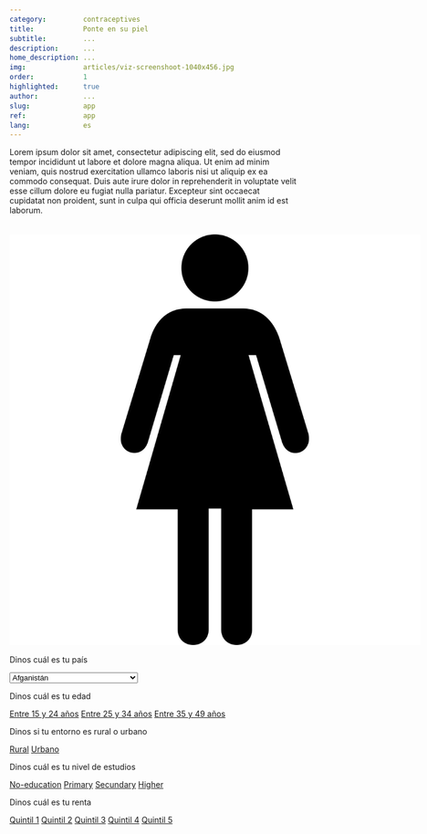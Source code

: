 ```yaml
---
category:         contraceptives
title:            Ponte en su piel
subtitle:         ...
description:      ...
home_description: ...
img:              articles/viz-screenshoot-1040x456.jpg
order:            1
highlighted:      true
author:           ...
slug:             app
ref:              app
lang:             es
---
```


<div class="container page-content">
<div class="page-content-container" markdown="1">

Lorem ipsum dolor sit amet, consectetur adipiscing elit, sed do eiusmod tempor incididunt ut labore et dolore magna aliqua. Ut enim ad minim veniam, quis nostrud exercitation ullamco laboris nisi ut aliquip ex ea commodo consequat. Duis aute irure dolor in reprehenderit in voluptate velit esse cillum dolore eu fugiat nulla pariatur. Excepteur sint occaecat cupidatat non proident, sunt in culpa qui officia deserunt mollit anim id est laborum.
</div>
</div>

<div id="contraceptives-app-container" class="scroll-container">
<!--  graphic container -->
<div class="scroll-graphic">
  <div class="graph-container">
    <div id="contraceptives-app" style="text-align: center;">
      <img src="/assets/images/woman.png" style="max-width: 720px; height: auto; margin: 20px auto 0;">
    </div>
  </div>
</div>
<!--  step/text container  -->
<div class="scroll-text">
  <div class="step" data-step="0">
    <div>
      <p>Dinos cuál es tu país</p>
      <select id="select-country" class="form-control">
        <option value="AFG">Afganistán</option>
        <option value="ALB">Albania</option>
        <option value="DZA">Argelia</option>
        <option value="AND">Andorra</option>
        <option value="AGO">Angola</option>
        <option value="ATG">Antigua y Barbuda</option>
        <option value="ARG">Argentina</option>
        <option value="ARM">Armenia</option>
        <option value="ABW">Aruba</option>
        <option value="AUS">Australia</option>
        <option value="AUT">Austria</option>
        <option value="AZE">Azerbaiyán</option>
        <option value="BHS">Bahamas</option>
        <option value="BHR">Baréin</option>
        <option value="BGD">Bangladés</option>
        <option value="BRB">Barbados</option>
        <option value="BLR">Bielorrusia</option>
        <option value="BEL">Bélgica</option>
        <option value="BLZ">Belice</option>
        <option value="BEN">Benín</option>
        <option value="BMU">Bermudas</option>
        <option value="BTN">Bután</option>
        <option value="BOL">Bolivia</option>
        <option value="BIH">Bosnia y Herzegovina</option>
        <option value="BWA">Botsuana</option>
        <option value="BRA">Brasil</option>
        <option value="BRN">Brunéi</option>
        <option value="BGR">Bulgaria</option>
        <option value="BFA">Burkina Faso</option>
        <option value="BDI">Burundi</option>
        <option value="KHM">Camboya</option>
        <option value="CMR">Camerún</option>
        <option value="CAN">Canadá</option>
        <option value="CPV">Cabo Verde</option>
        <option value="CYM">Islas Caimán</option>
        <option value="CAF">República Centroafricana</option>
        <option value="TCD">Chad</option>
        <option value="CHL">Chile</option>
        <option value="CHN">China</option>
        <option value="COL">Colombia</option>
        <option value="COM">Comoras</option>
        <option value="COG">Congo</option>
        <option value="COD">República Democrática del Congo</option>
        <option value="COK">Islas Cook</option>
        <option value="CRI">Costa Rica</option>
        <option value="CIV">Costa de Marfil</option>
        <option value="HRV">Croacia</option>
        <option value="CUB">Cuba</option>
        <option value="CYP">Chipre</option>
        <option value="CZE">República Checa</option>
        <option value="DNK">Dinamarca</option>
        <option value="DJI">Yibuti</option>
        <option value="DMA">Dominica</option>
        <option value="DOM">República Dominicana</option>
        <option value="ECU">Ecuador</option>
        <option value="EGY">Egipto</option>
        <option value="SLV">El Salvador</option>
        <option value="GNQ">Guinea Ecuatorial</option>
        <option value="ERI">Eritrea</option>
        <option value="EST">Estonia</option>
        <option value="ETH">Etiopía</option>
        <option value="FLK">Islas Malvinas</option>
        <option value="FRO">Islas Feroe</option>
        <option value="FJI">Fiyi</option>
        <option value="FIN">Finlandia</option>
        <option value="FRA">Francia</option>
        <option value="GUF">Guayana Francesa</option>
        <option value="PYF">Polinesia Francesa</option>
        <option value="GAB">Gabón</option>
        <option value="GMB">Gambia</option>
        <option value="GEO">Georgia</option>
        <option value="DEU">Alemania</option>
        <option value="GHA">Ghana</option>
        <option value="GRC">Grecia</option>
        <option value="GRL">Groenlandia</option>
        <option value="GRD">Granada</option>
        <option value="GUM">Guam</option>
        <option value="GTM">Guatemala</option>
        <option value="GIN">Guinea</option>
        <option value="GNB">Guinea-Bisáu</option>
        <option value="GUY">Guyana</option>
        <option value="HTI">Haiti</option>
        <option value="VAT">Vaticano</option>
        <option value="HND">Honduras</option>
        <option value="HKG">Hong Kong</option>
        <option value="HUN">Hungría</option>
        <option value="ISL">Islandia</option>
        <option value="IND">India</option>
        <option value="IDN">Indonesia</option>
        <option value="IRN">Irán</option>
        <option value="IRQ">Irak</option>
        <option value="IRL">Irlanda</option>
        <option value="ISR">Israel</option>
        <option value="ITA">Italia</option>
        <option value="JAM">Jamaica</option>
        <option value="JPN">Japón</option>
        <option value="JOR">Jordania</option>
        <option value="KAZ">Kazajistán</option>
        <option value="KEN">Kenia</option>
        <option value="KIR">Kiribati</option>
        <option value="PRK">Corea del Norte</option>
        <option value="KOR">Corea del Sur</option>
        <option value="KWT">Kuwait</option>
        <option value="KGZ">Kirguistán</option>
        <option value="LAO">Laos</option>
        <option value="LVA">Letonia</option>
        <option value="LBN">Líbano</option>
        <option value="LSO">Lesoto</option>
        <option value="LBR">Liberia</option>
        <option value="LBY">Libia</option>
        <option value="LIE">Liechtenstein</option>
        <option value="LTU">Lituania</option>
        <option value="LUX">Luxemburgo</option>
        <option value="MAC">Macao</option>
        <option value="MKD">Macedonia</option>
        <option value="MDG">Madagascar</option>
        <option value="MWI">Malaui</option>
        <option value="MYS">Malasia</option>
        <option value="MDV">Maldives</option>
        <option value="MLI">Mali</option>
        <option value="MLT">Malta</option>
        <option value="MHL">Islas Marshall</option>
        <option value="MRT">Mauritania</option>
        <option value="MUS">Mauricio</option>
        <option value="MEX">México</option>
        <option value="FSM">Micronesia</option>
        <option value="MDA">Moldavia</option>
        <option value="MCO">Mónaco</option>
        <option value="MNG">Mongolia</option>
        <option value="MNE">Montenegro</option>
        <option value="MSR">Montserrat</option>
        <option value="MAR">Marruecos</option>
        <option value="MOZ">Mozambique</option>
        <option value="MMR">Myanmar</option>
        <option value="NAM">Namibia</option>
        <option value="NRU">Nauru</option>
        <option value="NPL">Nepal</option>
        <option value="NLD">Países Bajos</option>
        <option value="NCL">Nueva Caledonia</option>
        <option value="NZL">Nueva Zelanda</option>
        <option value="NIC">Nicaragua</option>
        <option value="NER">Níger</option>
        <option value="NGA">Nigeria</option>
        <option value="NIU">Niue</option>
        <option value="NOR">Noruega</option>
        <option value="OMN">Omán</option>
        <option value="PAK">Pakistán</option>
        <option value="PLW">Palaos</option>
        <option value="PSE">Palestina</option>
        <option value="PAN">Panamá</option>
        <option value="PNG">Papúa Nueva Guinea</option>
        <option value="PRY">Paraguay</option>
        <option value="PER">Perú</option>
        <option value="PHL">Filipinas</option>
        <option value="POL">Polonia</option>
        <option value="PRT">Portugal</option>
        <option value="PRI">Puerto Rico</option>
        <option value="QAT">Catar</option>
        <option value="ROU">Rumania</option>
        <option value="RUS">Rusia</option>
        <option value="RWA">Ruanda</option>
        <option value="KNA">San Cristóbal y Nieves</option>
        <option value="LCA">Santa Lucía</option>
        <option value="VCT">San Vicente y las Granadinas</option>
        <option value="WSM">Samoa</option>
        <option value="SMR">San Marino</option>
        <option value="STP">Santo Tomé y Príncipe</option>
        <option value="SAU">Arabia Saudí</option>
        <option value="SEN">Senegal</option>
        <option value="SRB">Serbia</option>
        <option value="SYC">Seychelles</option>
        <option value="SLE">Sierra Leona</option>
        <option value="SGP">Singapur</option>
        <option value="SVK">Eslovaquia</option>
        <option value="SVN">Eslovenia</option>
        <option value="SLB">Islas Salomón</option>
        <option value="SOM">Somalia</option>
        <option value="ZAF">Sudáfrica</option>
        <option value="SSD">Sudán del Sur</option>
        <option value="ESP">España</option>
        <option value="LKA">Sri Lanka</option>
        <option value="SDN">Sudán</option>
        <option value="SUR">Surinam</option>
        <option value="SWZ">Suazilandia</option>
        <option value="SWE">Suecia</option>
        <option value="CHE">Suiza</option>
        <option value="SYR">Siria</option>
        <option value="TWN">Taiwán</option>
        <option value="TJK">Tayikistán</option>
        <option value="TZA">Tanzania</option>
        <option value="THA">Tailandia</option>
        <option value="TLS">Timor Oriental</option>
        <option value="TGO">Togo</option>
        <option value="TON">Tonga</option>
        <option value="TTO">Trinidad y Tobago</option>
        <option value="TUN">Túnez</option>
        <option value="TUR">Turquía</option>
        <option value="TKM">Turkmenistán</option>
        <option value="TUV">Tuvalu</option>
        <option value="UGA">Uganda</option>
        <option value="UKR">Ucrania</option>
        <option value="ARE">Emiratos Árabes Unidos</option>
        <option value="GBR">Reino Unido</option>
        <option value="USA">Estados Unidos</option>
        <option value="URY">Uruguay</option>
        <option value="UZB">Uzbekistán</option>
        <option value="VUT">Vanuatu</option>
        <option value="VEN">Venezuela</option>
        <option value="VNM">Vietnam</option>
        <option value="YEM">Yemen</option>
        <option value="ZMB">Zambia</option>
        <option value="ZWE">Zimbabue</option>
      </select>
    </div>
  </div>
  <div class="step" data-step="1">
    <div>
      <p>Dinos cuál es tu edad</p>
      <div id="select-age">
        <a class="btn btn-default" href="#" role="button" data-value="0">Entre 15 y 24 años</a>
        <a class="btn btn-default" href="#" role="button" data-value="1">Entre 25 y 34 años</a>
        <a class="btn btn-default" href="#" role="button" data-value="2">Entre 35 y 49 años</a>
      </div>
    </div>
  </div>
  <div class="step" data-step="2">
    <div>
      <p>Dinos si tu entorno es rural o urbano</p>
      <div id="select-environment">
        <a class="btn btn-default" href="#" role="button" data-value="0">Rural</a>
        <a class="btn btn-default" href="#" role="button" data-value="1">Urbano</a>
      </div>
    </div>
  </div>
  <div class="step" data-step="3">
    <div>
      <p>Dinos cuál es tu nivel de estudios</p>
      <div id="select-education">
        <a class="btn btn-default" href="#" role="button" data-value="0">No-education</a>
        <a class="btn btn-default" href="#" role="button" data-value="1">Primary</a>
        <a class="btn btn-default" href="#" role="button" data-value="2">Secundary</a>
        <a class="btn btn-default" href="#" role="button" data-value="3">Higher</a>
      </div>
    </div>
  </div>
  <div class="step" data-step="4">
    <div>
      <p>Dinos cuál es tu renta</p>
      <div id="select-income">
        <a class="btn btn-default" href="#" role="button" data-value="0">Quintil 1</a>
        <a class="btn btn-default" href="#" role="button" data-value="1">Quintil 2</a>
        <a class="btn btn-default" href="#" role="button" data-value="2">Quintil 3</a>
        <a class="btn btn-default" href="#" role="button" data-value="3">Quintil 4</a>
        <a class="btn btn-default" href="#" role="button" data-value="4">Quintil 5</a>
      </div>
    </div>
  </div>
</div>
</div>

<!--
<div class="graph-container">
  <div id="contraceptives-app">
    <div class="step-1">
      <p class="graph-container-caption">Selecciona tu país</p>
    </div>
  </div>
</div>

</div>
-->

